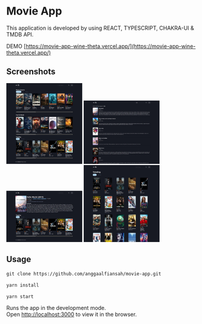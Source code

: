 # Movie App

This application is developed by using REACT, TYPESCRIPT, CHAKRA-UI & TMDB API.

DEMO [https://movie-app-wine-theta.vercel.app/](https://movie-app-wine-theta.vercel.app/)

## Screenshots

<img src="./preview/preview-1.jpeg" alt="drawing" width="200"/>
<img src="./preview/preview-2.jpeg" alt="drawing" width="200"/>
<img src="./preview/preview-3.jpeg" alt="drawing" width="200"/>
<img src="./preview/preview-4.jpeg" alt="drawing" width="200"/>

## Usage

```
git clone https://github.com/anggaalfiansah/movie-app.git
```

```
yarn install
```

```
yarn start
```

Runs the app in the development mode.\
Open [http://localhost:3000](http://localhost:3000) to view it in the browser.

